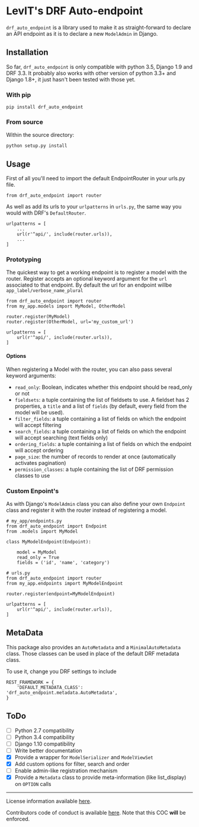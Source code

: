 # LevIT's DRF Auto-endpoint

`drf_auto_endpoint` is a library used to make it as straight-forward to declare an API endpoint
as it is to declare a new `ModelAdmin` in Django.

## Installation

So far, `drf_auto_endpoint` is only compatible with python 3.5, Django 1.9 and DRF 3.3.
It probably also works with other version of python 3.3+ and Django 1.8+, it just hasn't been
tested with those yet.

### With pip

`pip install drf_auto_endpoint`

### From source

Within the source directory:

`python setup.py install`

## Usage

First of all you'll need to import the default EndpointRouter in your urls.py file.

`from drf_auto_endpoint import router`

As well as add its urls to your `urlpatterns` in `urls.py`, the same way you would with DRF's
`DefaultRouter`.

```
urlpatterns = [
    ...
    url(r'^api/', include(router.urls)),
    ...
]
``` 

### Prototyping

The quickest way to get a working endpoint is to register a model with the router. Register accepts
an optional keyword argument for the `url` associated to that endpoint. By default the url for an
endpoint willbe `app_label/verbose_name_plural`

```
from drf_auto_endpoint import router
from my_app.models import MyModel, OtherModel

router.register(MyModel)
router.register(OtherModel, url='my_custom_url')

urlpatterns = [
    url(r'^api/', include(router.urls)),
]
```

#### Options

When registering a Model with the router, you can also pass several keyword arguments:

- `read_only`: Boolean, indicates whether this endpoint should be read_only or not
- `fieldsets`: a tuple containing the list of fieldsets to use. A fieldset has 2 properties,
a `title` and a list of `fields` (by default, every field from the model will be used).
- `filter_fields`: a tuple containing a list of fields on which the endpoint will accept filtering
- `search_fields`: a tuple containing a list of fields on which the endpoint will accept searching
(text fields only)
- `ordering_fields`: a tuple containing a list of fields on which the endpoint will accept ordering
- `page_size`: the number of records to render at once (automatically activates pagination)
- `permission_classes`: a tuple containing the list of DRF permission classes to use

### Custom Enpoint's

As with Django's `ModelAdmin` class you can also define your own `Endpoint` class and register it
with the router instead of registering a model.

```
# my_app/endpoints.py
from drf_auto_endpoint import Endpoint
from .models import MyModel

class MyModelEndpoint(Endpoint):

    model = MyModel
    read_only = True
    fields = ('id', 'name', 'category')
```

```
# urls.py
from drf_auto_endpoint import router
from my_app.endpoints import MyModelEndpoint

router.register(endpoint=MyModelEndpoint)

urlpatterns = [
    url(r'^api/', include(router.urls)),
]
```

## MetaData

This package also provides an `AutoMetadata` and a `MinimalAutoMetadata` class. Those 
classes can be used in place of the default DRF metadata class.

To use it, change you DRF settings to include

```
REST_FRAMEWORK = {
    'DEFAULT_METADATA_CLASS': 'drf_auto_endpoint.metadata.AutoMetadata',
}
```

## ToDo

- [ ] Python 2.7 compatibility
- [ ] Python 3.4 compatibility
- [ ] Django 1.10 compatibility
- [ ] Write better documentation
- [x] Provide a wrapper for `ModelSerializer` and `ModelViewSet`
- [x] Add custom options for filter, search and order
- [ ] Enable admin-like registration mechanism
- [x] Provide a `Metadata` class to provide meta-information (like list_display) on `OPTION` calls

---

License information available [here](LICENSE.md).

Contributors code of conduct is available [here](COC.md). Note that this COC **will** be enforced.
